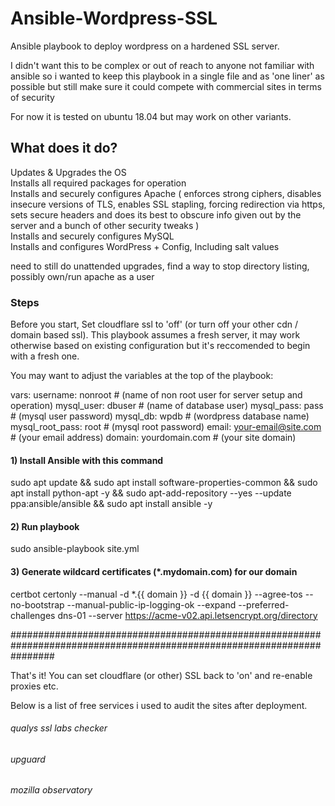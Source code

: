 # Ansible-Wordpress-SSL
Ansible playbook to deploy wordpress on a hardened SSL server.

I didn't want this to be complex or out of reach to anyone not familiar with ansible so i wanted to keep this playbook in a single file and as 'one liner' as possible but still make sure it could compete with commercial sites in terms of security

For now it is tested on ubuntu 18.04 but may work on other variants.

## What does it do?
Updates & Upgrades the OS  
Installs all required packages for operation  
Installs and securely configures Apache ( enforces strong ciphers, disables insecure versions of TLS, enables SSL stapling, forcing redirection via https, sets secure headers and does its best to obscure info given out by the server and a bunch of other security tweaks )  
Installs and securely configures MySQL  
Installs and configures WordPress + Config, Including salt values  

need to still do unattended upgrades, find a way to stop directory listing, possibly own/run apache as a user 
### Steps

Before you start, Set cloudflare ssl to 'off' (or turn off your other cdn / domain based ssl). This playbook assumes a fresh server, it may work otherwise based on existing configuration but it's reccomended to begin with a fresh one.

You may want to adjust the variables at the top of the playbook:

  vars:
    username: nonroot # (name of non root user for server setup and operation)
    mysql_user: dbuser # (name of database user)
    mysql_pass: pass # (mysql user password)
    mysql_db: wpdb # (wordpress database name)
    mysql_root_pass: root # (mysql root password)
    email: your-email@site.com # (your email address)
    domain: yourdomain.com # (your site domain)

#### 1) Install Ansible with this command
sudo apt update && sudo apt install software-properties-common && sudo apt install python-apt -y && sudo apt-add-repository --yes --update ppa:ansible/ansible && sudo apt install ansible -y

#### 2) Run playbook
sudo ansible-playbook site.yml

#### 3) Generate wildcard certificates (*.mydomain.com) for our domain 
certbot certonly --manual -d *.{{ domain }} -d {{ domain }} --agree-tos --no-bootstrap --manual-public-ip-logging-ok --expand --preferred-challenges dns-01 --server https://acme-v02.api.letsencrypt.org/directory

########################################################################################################################

That's it! You can set cloudflare (or other) SSL back to 'on' and re-enable proxies etc.

Below is a list of free services i used to audit the sites after deployment.

###### qualys ssl labs checker
###### upguard
###### mozilla observatory
